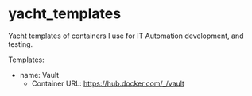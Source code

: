 # yacht_templates
Yacht templates of containers I use for IT Automation development, and testing.

Templates:
* name: Vault
    - Container URL: https://hub.docker.com/_/vault